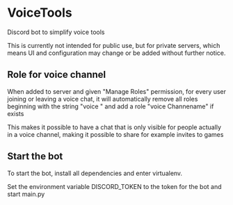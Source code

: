 VoiceTools
==========

Discord bot to simplify voice tools

This is currently not intended for public use, but for private servers, which means UI and configuration may change or be added without further notice.

Role for voice channel
----------------------

When added to server and given "Manage Roles" permission, for every user joining or leaving a voice chat, it will automatically remove all roles beginning with the string "voice " and add a role "voice Channename" if exists

This makes it possible to have a chat that is only visible for people actually in a voice channel, making it possible to share for example invites to games

Start the bot
-------------

To start the bot, install all dependencies and enter virtualenv.

Set the environment variable DISCORD_TOKEN to the token for the bot and start main.py